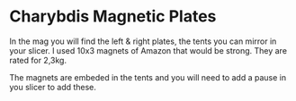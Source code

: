# Charybdis Magnetic Plates

In the mag you will find the left & right plates, the tents you can mirror in your slicer.
I used 10x3 magnets of Amazon that would be strong. They are rated for 2,3kg.

The magnets are embeded in the tents and you will need to add a pause in you slicer to add these.
